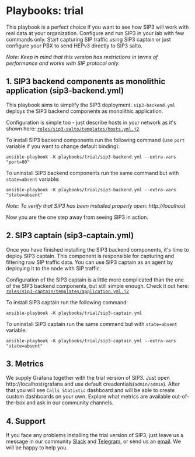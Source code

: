 # Playbooks: trial

This playbook is a perfect choice if you want to see how SIP3 will work with real data at your organization. Configure and run SIP3 in your lab with few commands only. Start capturing SIP traffic using SIP3 captain or just configure your PBX to send HEPv3 directly to SIP3 salto. 

_Note: Keep in mind that this version has restrictions in terms of performance and works with SIP protocol only._

## 1. SIP3 backend components as monolithic application (sip3-backend.yml)

This playbook aims to simplify the SIP3 deployment. `sip3-backend.yml` deploys the SIP3 backend components as monolithic application. 

Configuration is simple too - just describe hosts in your network as it's shown here: [`roles/sip3-salto/templates/hosts.yml.j2`](https://github.com/sip3io/sip3-ansible/blob/master/roles/sip3-salto/templates/hosts.yml.j2)

To install SIP3 backend components run the following command (use `port` variable if you want to change default binding):
```
ansible-playbook -K playbooks/trial/sip3-backend.yml --extra-vars "port=80"
```
To uninstall SIP3 backend components run the same command but with `state=absent` variable:
```
ansible-playbook -K playbooks/trial/sip3-backend.yml --extra-vars "state=absent"
```

_Note: To verify that SIP3 has been installed properly open: http://localhost_

Now you are the one step away from seeing SIP3 in action.

## 2. SIP3 captain (sip3-captain.yml)

Once you have finished installing the SIP3 backend components, it's time to deploy SIP3 captain. This component is responsible for capturing and filtering raw SIP traffic data. You can use SIP3 captain as an agent by deploying it to the node with SIP traffic.

Configuration of the SIP3 captain is a little more complicated than the one of the SIP3 backend components, but still simple enough. Check it out here: [`roles/sip3-captain/templates/application.yml.j2`](https://github.com/sip3io/sip3-ansible/blob/master/roles/sip3-captain/templates/application.yml.j2)

To install SIP3 captain run the following command:
```
ansible-playbook -K playbooks/trial/sip3-captain.yml
```

To uninstall SIP3 captain run the same command but with `state=absent` variable:
```
ansible-playbook -K playbooks/trial/sip3-captain.yml --extra-vars "state=absent"
```

## 3. Metrics

We supply Grafana together with the trial version of SIP3. Just open http://localhost/grafana and use default creadentials(`admin/admin`). After that you will see `Calls Statistic` dashboard and will be able to create custom dashboards on your own. Explore what metrics are available out-of-the-box and ask in our community channels. 

## 4. Support

If you face any problems installing the trial version of SIP3, just leave us a message in our community [Slack](https://join.slack.com/t/sip3-community/shared_invite/enQtNzcwMzUxODA2MTkyLTcxODE2MzYyZDgzOWJjNDQ5MzJkOTU3MDY3NDNmZjQ2Zjg2ZjA2MzY4ZmM0YmFkZGI3ZjZiMDgwM2Y1YmU1Mzk) and [Telegram](https://t.me/sip3io), or send us an [email](mailto:support@sip3.io). We will be happy to help you.
